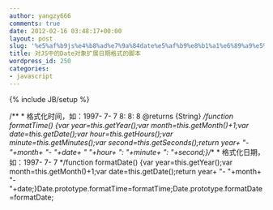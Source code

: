 ```yaml
---
author: yangzy666
comments: true
date: 2012-02-16 03:48:17+00:00
layout: post
slug: '%e5%af%b9js%e4%b8%ad%e7%9a%84date%e5%af%b9%e8%b1%a1%e6%89%a9%e5%b1%95%e6%97%a5%e6%9c%9f%e6%a0%bc%e5%bc%8f%e7%9a%84%e8%84%9a%e6%9c%ac'
title: 对JS中的Date对象扩展日期格式的脚本
wordpress_id: 250
categories:
- javascript
---
```

{% include JB/setup %}

/** * 格式化时间，如：1997- 7- 7 8: 8: 8 @returns {String} */function formatTime() {var year=this.getYear();var month=this.getMonth()+1;var date=this.getDate();var hour=this.getHours();var minute=this.getMinutes();var second=this.getSeconds();return year+ "- "+month+ "- "+date+ " "+hour+ ": "+minute+ ": "+second;}/** * 格式化日期，如：1997- 7- 7 */function formatDate() {var year=this.getYear();var month=this.getMonth()+1;var date=this.getDate();return year+ "- "+month+ "- "+date;}Date.prototype.formatTime=formatTime;Date.prototype.formatDate=formatDate;
